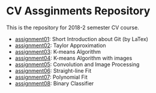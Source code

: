 # CV Assginments Repository

This is the repository for 2018-2 semester CV course.

- [assignment01](./assignment01/): Short Introduction
about Git (by LaTex)
- [assignment02](./assignment02/): Taylor Approximation
- [assignment03](./assignment03/): K-means Algorithm
- [assignment04](./assignment04/): K-means Algorithm with images
- [assignment05](./assignment05/): Convolution and Image Processing
- [assignment06](./assignment06/): Straight-line Fit
- [assignment07](./assignment07/): Polynomial Fit
- [assignment08](./assignment08/): Binary Classifier
